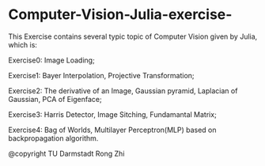 # Computer-Vision-Julia-exercise-

This Exercise contains several typic topic of Computer Vision given by Julia, which is:

Exercise0: Image Loading;

Exercise1: Bayer Interpolation, Projective Transformation;

Exercise2: The derivative of an Image, Gaussian pyramid, Laplacian of Gaussian, PCA of Eigenface;

Exercise3: Harris Detector, Image Sitching, Fundamantal Matrix;

Exercise4: Bag of Worlds, Multilayer Perceptron(MLP) based on backpropagation algorithm. 

@copyright TU Darmstadt Rong Zhi
